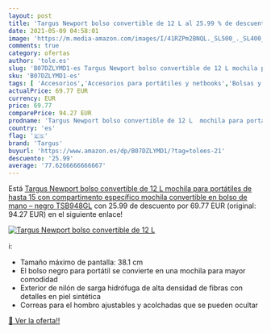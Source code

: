 ```yaml
---
layout: post
title: 'Targus Newport bolso convertible de 12 L al 25.99 % de descuento'
date: 2021-05-09 04:58:01
image: 'https://m.media-amazon.com/images/I/41RZPm2BNQL._SL500_._SL400_.jpg'
comments: true
category: ofertas
author: 'tole.es'
slug: 'B07DZLYMD1-es Targus Newport bolso convertible de 12 L mochila para...'
sku: 'B07DZLYMD1-es'
tags: [ 'Accesorios','Accesorios para portátiles y netbooks','Bolsas y fundas para portátiles y netbooks','Informática','Mochilas para portátiles y netbooks','mochila','targus', ]
actualPrice: 69.77 EUR
currency: EUR
price: 69.77
comparePrice: 94.27 EUR
prodname: 'Targus Newport bolso convertible de 12 L  mochila para portátiles de hasta 15   con compartimento específico  mochila convertible en bolso de mano – negro  TSB948GL'
country: 'es'
flag: '🇪🇸'
brand: 'Targus'
buyurl: 'https://www.amazon.es/dp/B07DZLYMD1/?tag=tolees-21'
descuento: '25.99'
average: '77.6266666666667'
---
```


Está [Targus Newport bolso convertible de 12 L  mochila para portátiles de hasta 15   con compartimento específico  mochila convertible en bolso de mano – negro  TSB948GL](https://www.amazon.es/dp/B07DZLYMD1/?tag=tolees-21) con 25.99 de descuento por 69.77 EUR (original: 94.27 EUR) en el siguiente enlace!

[![Targus Newport bolso convertible de 12 L](https://m.media-amazon.com/images/I/41RZPm2BNQL._SL500_._SL400_.jpg)](https://www.amazon.es/dp/B07DZLYMD1/?tag=tolees-21)

ℹ️:

- Tamaño máximo de pantalla: 38.1 cm
- El bolso negro para portátil se convierte en una mochila para mayor comodidad
- Exterior de nilón de sarga hidrófuga de alta densidad de fibras con detalles en piel sintética
- Correas para el hombro ajustables y acolchadas que se pueden ocultar

[🛒 Ver la oferta!!](https://www.amazon.es/dp/B07DZLYMD1/?tag=tolees-21)
